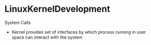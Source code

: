 # LinuxKernelDevelopment

System Calls
- Kernel provides set of interfaces by which process running in user space can interact with the system
